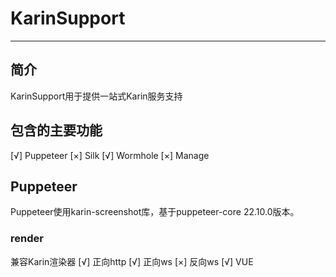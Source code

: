 # KarinSupport
---

## 简介
KarinSupport用于提供一站式Karin服务支持

## 包含的主要功能
[√] Puppeteer
[×] Silk
[√] Wormhole
[×] Manage

## Puppeteer
Puppeteer使用karin-screenshot库，基于puppeteer-core 22.10.0版本。
### render
兼容Karin渲染器
[√] 正向http
[√] 正向ws
[×] 反向ws
[√] VUE

